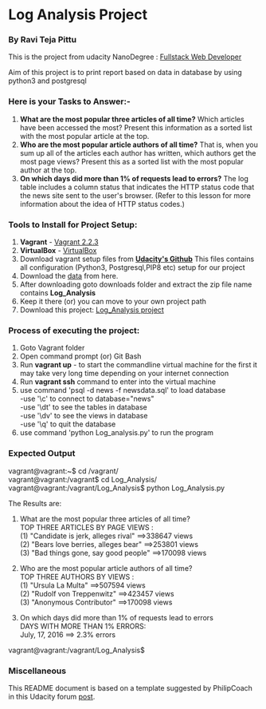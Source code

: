 # Log Analysis Project

### By Ravi Teja Pittu

This is the project from udacity NanoDegree : [Fullstack Web Developer](https://classroom.udacity.com/nanodegrees/nd004/dashboard/overview)

Aim of this project is to print report based on data in database by using python3 
and postgresql

### Here is your Tasks to Answer:-
1. **What are the most popular three articles of all time?** Which
  articles have been accessed the most? Present this information as a
  sorted list with the most popular article at the top.
2. **Who are the most popular article authors of all time?** That is,
   when you sum up all of the articles each author has written, which
   authors get the most page views? Present this as a sorted list with
   the most popular author at the top.
3. **On which days did more than 1% of requests lead to errors?** The
   log table includes a column status that indicates the HTTP status
   code that the news site sent to the user's browser. (Refer to this
   lesson for more information about the idea of HTTP status codes.) 
   
### Tools to Install for Project Setup:   

1. **Vagrant** - [Vagrant 2.2.3](https://releases.hashicorp.com/vagrant/2.2.3/vagrant_2.2.3_x86_64.msi)
2. **VirtualBox** - [VirtualBox](https://www.virtualbox.org/wiki/Download_Old_Builds_5_1)
3. Download vagrant setup files from **[Udacity's Github](https://github.com/udacity/fullstack-nanodegree-vm)**
This files contains all configuration (Python3, Postgresql,PIP8 etc) setup for our project
4. Download the [data](https://d17h27t6h515a5.cloudfront.net/topher/2016/August/57b5f748_newsdata/newsdata.zip) from here.
5. After downloading goto downloads folder and extract the zip file name contains **Log_Analysis**
6. Keep it there (or) you can move to your own project path
7. Download this project: [Log_Analysis project](https://github.com/ravitejapittu/Log_Analysis)

### Process of executing the project:
1. Goto Vagrant folder<br>
2. Open command prompt (or) Git Bash <br>
3. Run **vagrant up** - to start the commandline virtual machine for the first it may take very long time depending on your internet connection<br>
4. Run **vagrant ssh** command to enter into the virtual machine<br>
5. use command 'psql -d news -f newsdata.sql' to load database<br>
    -use '\c' to connect to database="news"<br>
    -use '\dt' to see the tables in database<br>
    -use '\dv' to see the views in database<br>
    -use '\q' to quit the database<br>
6. use command 'python Log_analysis.py' to run the program<br>

### Expected Output

vagrant@vagrant:~$ cd /vagrant/<br>
vagrant@vagrant:/vagrant$ cd Log_Analysis/<br>
vagrant@vagrant:/vagrant/Log_Analysis$ python Log_Analysis.py<br>

 The Results are:<br>

1. What are the most popular three articles of all time?<br>
 TOP THREE ARTICLES BY PAGE VIEWS :<br>
(1) "Candidate is jerk, alleges rival" ==>338647 views<br>
(2) "Bears love berries, alleges bear" ==>253801 views<br>
(3) "Bad things gone, say good people" ==>170098 views<br>

 2. Who are the most popular article authors of all time?<br>
 TOP THREE AUTHORS BY VIEWS :<br>
(1) "Ursula La Multa" ==>507594 views<br>
(2) "Rudolf von Treppenwitz" ==>423457 views<br>
(3) "Anonymous Contributor" ==>170098 views<br>

 3. On which days did more than 1% of requests lead to errors<br>
 DAYS WITH MORE THAN 1% ERRORS:<br>
July, 17, 2016 ==> 2.3% errors<br>

vagrant@vagrant:/vagrant/Log_Analysis$<br>

### Miscellaneous

This README document is based on a template suggested by PhilipCoach in this
Udacity forum [post](https://discussions.udacity.com/t/readme-files-in-project-1/23524).
